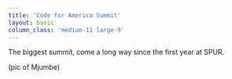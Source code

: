 ```yaml
---
title: 'Code for America Summit'
layout: basic
column_class: 'medium-11 large-9'
---
```


The biggest summit, come a long way since the first year at SPUR.

(pic of Mjumbe)
